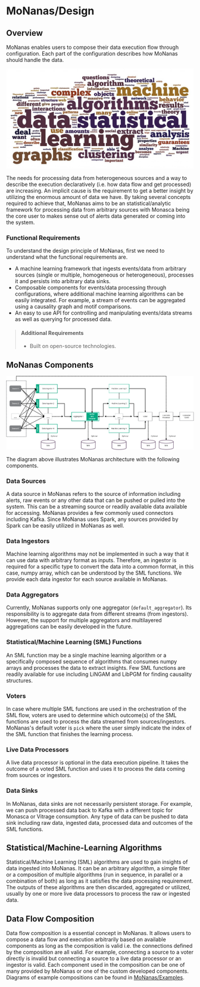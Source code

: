 # MoNanas/Design

## Overview

MoNanas enables users to compose their data execution flow through
configuration. Each part of the configuration describes how MoNanas should
handle the data.

![Tags](images/tags.png)

The needs for processing data from heterogeneous sources and a way to describe
the execution declaratively (i.e. how data flow and get processed) are
increasing. An implicit cause is the requirement to get a better insight by
utilizing the enormous amount of data we have. By taking several concepts
required to achieve that, MoNanas aims to be an statistical/analytic framework
for processing data from arbitrary sources with Monasca being the core user
to makes sense out of alerts data generated or coming into the system.

### Functional Requirements

To understand the design principle of MoNanas, first we need to understand what
the functional requirements are.

* A machine learning framework that ingests events/data from arbitrary sources
(single or multiple, homogeneous or heterogeneous), processes it and persists
into arbitrary data sinks.
* Composable components for events/data processing through configurations,
where additional machine learning algorithms can be easily integrated. For
example, a stream of events can be aggregated using a causality graph and
motif comparisons.
* An easy to use API for controlling and manipulating events/data streams as
well as querying for processed data.

> #### Additional Requirements
> * Built on open-source technologies.

## MoNanas Components

![MoNanas Architecture](images/architecture.png)

The diagram above illustrates MoNanas architecture with the following
components.

### <a name="sources"></a>Data Sources
A data source in MoNanas refers to the source of information including alerts,
raw events or any other data that can be pushed or pulled into the system.
This can be a streaming source or readily available data available for
accessing. MoNanas provides a few commonly used connectors including Kafka.
Since MoNanas uses Spark, any sources provided by Spark can be easily utilized
in MoNanas as well.

### <a name="ingestors"></a>Data Ingestors
Machine learning algorithms may not be implemented in such a way that it can
use data with arbitrary format as inputs. Therefore, an ingestor is required
for a specific type to convert the data into a common format, in this case,
numpy array, which can be understood by the SML functions. We provide each data
ingestor for each source available in MoNanas.

### <a name="aggregators"></a>Data Aggregators
Currently, MoNanas supports only one aggregator (`default_aggregator`). Its
responsibility is to aggregate data from different streams (from ingestors).
However, the support for multiple aggregators and multilayered aggregations
can be easily developed in the future.

### <a name="sml"></a>Statistical/Machine Learning (SML) Functions
An SML function may be a single machine learning algorithm or a specifically
composed sequence of algorithms that consumes numpy arrays and processes the
data to extract insights. Few SML functions are readily available for use
including LiNGAM and LibPGM for finding causality structures.

### <a name="voters"></a>Voters
In case where multiple SML functions are used in the orchestration of the
SML flow, voters are used to determine which outcome(s) of the SML functions
are used to process the data streamed from sources/ingestors. MoNanas's default
voter is `pick` where the user simply indicate the index of the SML function
that finishes the learning process.

### <a name="ldp"></a>Live Data Processors
A live data processor is optional in the data execution pipeline. It takes the
outcome of a voted SML function and uses it to process the data coming from sources
or ingestors.

### <a name="sinks"></a>Data Sinks
In MoNanas, data sinks are not necessarily persistent storage. For example, we
can push processed data back to Kafka with a different topic for Monasca or
Vitrage consumption. Any type of data can be pushed to data sink including raw
data, ingested data, processed data and outcomes of the SML functions.

## <a name="sml"></a>Statistical/Machine-Learning Algorithms
Statistical/Machine Learning (SML) algorithms are used to gain insights of
data ingested into MoNanas. It can be an arbitrary algorithm, a simple filter
or a composition of multiple algorithms (run in sequence, in parallel or a
combination of both) as long as it satisfies the data processing requirement.
The outputs of these algorithms are then discarded, aggregated or utilized,
usually by one or more live data processors to process the raw or ingested
data.

## <a name="flow"></a>Data Flow Composition
Data flow composition is a essential concept in MoNanas. It allows users to
compose a data flow and execution arbitrarily based on available components as
long as the composition is valid i.e. the connections defined by the
composition are all valid. For example, connecting a source to a voter
directly is invalid but connecting a source to a live data processor or an
ingestor is valid. Each component used in the composition can be one of many
provided by MoNanas or one of the custom developed components. Diagrams of
example compositions can be found in [MoNanas/Examples](examples.md).
